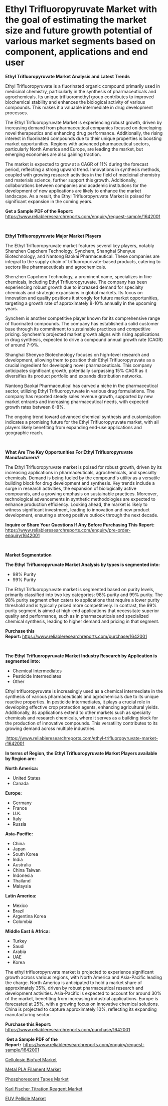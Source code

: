 <p><h1>Ethyl Trifluoropyruvate Market with the goal of estimating the market size and future growth potential of various market segments based on component, applications and end user</h1></p><p><strong>Ethyl Trifluoropyruvate Market Analysis and Latest Trends</strong></p>
<p><p>Ethyl Trifluoropyruvate is a fluorinated organic compound primarily used in medicinal chemistry, particularly in the synthesis of pharmaceuticals and agrochemicals. Its unique trifluoromethyl group contributes to improved biochemical stability and enhances the biological activity of various compounds. This makes it a valuable intermediate in drug development processes.</p><p>The Ethyl Trifluoropyruvate Market is experiencing robust growth, driven by increasing demand from pharmaceutical companies focused on developing novel therapeutics and enhancing drug performance. Additionally, the rising interest in fluorinated compounds due to their unique properties is boosting market opportunities. Regions with advanced pharmaceutical sectors, particularly North America and Europe, are leading the market, but emerging economies are also gaining traction.</p><p>The market is expected to grow at a CAGR of 11% during the forecast period, reflecting a strong upward trend. Innovations in synthesis methods, coupled with growing research activities in the field of medicinal chemistry and materials science, further support this growth. Additionally, collaborations between companies and academic institutions for the development of new applications are likely to enhance the market landscape. As a result, the Ethyl Trifluoropyruvate Market is poised for significant expansion in the coming years.</p></p>
<p><strong>Get a Sample PDF of the Report:&nbsp;</strong> <a href="https://www.reliableresearchreports.com/enquiry/request-sample/1642001?utm_campaign=36&utm_medium=2&utm_source=Github&utm_content=ia&utm_term=30012025&utm_id=ethyl-trifluoropyruvate">https://www.reliableresearchreports.com/enquiry/request-sample/1642001</a></p>
<p>&nbsp;</p>
<p><strong>Ethyl Trifluoropyruvate Major Market Players</strong></p>
<p><p>The Ethyl Trifluoropyruvate market features several key players, notably Shenzhen Capchem Technology, Synchem, Shanghai Shenyue Biotechnology, and Nantong Baokai Pharmaceutical. These companies are integral to the supply chain of trifluoropurivate-based products, catering to sectors like pharmaceuticals and agrochemicals.</p><p>Shenzhen Capchem Technology, a prominent name, specializes in fine chemicals, including Ethyl Trifluoropyruvate. The company has been experiencing robust growth due to increased demand for specialty chemicals and strategic expansions in global markets. Its focus on innovation and quality positions it strongly for future market opportunities, targeting a growth rate of approximately 8-10% annually in the upcoming years.</p><p>Synchem is another competitive player known for its comprehensive range of fluorinated compounds. The company has established a solid customer base through its commitment to sustainable practices and competitive pricing. Synchem's projected market growth aligns with rising applications in drug synthesis, expected to drive a compound annual growth rate (CAGR) of around 7-9%.</p><p>Shanghai Shenyue Biotechnology focuses on high-level research and development, allowing them to position their Ethyl Trifluoropyruvate as a crucial ingredient for developing novel pharmaceuticals. This company anticipates significant growth, potentially surpassing 15% CAGR as it diversifies its product portfolio and expands distribution networks.</p><p>Nantong Baokai Pharmaceutical has carved a niche in the pharmaceutical sector, utilizing Ethyl Trifluoropyruvate in various drug formulations. The company has reported steady sales revenue growth, supported by new market entrants and increasing pharmaceutical needs, with expected growth rates between 6-8%.</p><p>The ongoing trend toward advanced chemical synthesis and customization indicates a promising future for the Ethyl Trifluoropyruvate market, with all players likely benefiting from expanding end-use applications and geographic reach.</p></p>
<p>&nbsp;</p>
<p><strong>What Are The Key Opportunities For Ethyl Trifluoropyruvate Manufacturers?</strong></p>
<p><p>The Ethyl Trifluoropyruvate market is poised for robust growth, driven by its increasing applications in pharmaceuticals, agrochemicals, and specialty chemicals. Demand is being fueled by the compound's utility as a versatile building block for drug development and synthesis. Key trends include a surge in research activities, the expansion of biologically active compounds, and a growing emphasis on sustainable practices. Moreover, technological advancements in synthetic methodologies are expected to enhance production efficiency. Looking ahead, the market is likely to witness significant investment, leading to innovation and new product development, ensuring a strong positive outlook through the next decade.</p></p>
<p><strong>Inquire or Share Your Questions If Any Before Purchasing This Report:</strong> <a href="https://www.reliableresearchreports.com/enquiry/pre-order-enquiry/1642001?utm_campaign=36&utm_medium=2&utm_source=Github&utm_content=ia&utm_term=30012025&utm_id=ethyl-trifluoropyruvate">https://www.reliableresearchreports.com/enquiry/pre-order-enquiry/1642001</a></p>
<p>&nbsp;</p>
<p><strong>Market Segmentation</strong></p>
<p><strong>The Ethyl Trifluoropyruvate Market Analysis by types is segmented into:</strong></p>
<p><ul><li>98% Purity</li><li>99% Purity</li></ul></p>
<p><p>The Ethyl Trifluoropyruvate market is segmented based on purity levels, primarily classified into two key categories: 98% purity and 99% purity. The 98% purity segment often caters to applications that require a lower purity threshold and is typically priced more competitively. In contrast, the 99% purity segment is aimed at high-end applications that necessitate superior quality and performance, such as in pharmaceuticals and specialized chemical synthesis, leading to higher demand and pricing in that segment.</p></p>
<p><strong>Purchase this Report:&nbsp;</strong><a href="https://www.reliableresearchreports.com/purchase/1642001?utm_campaign=36&utm_medium=2&utm_source=Github&utm_content=ia&utm_term=30012025&utm_id=ethyl-trifluoropyruvate">https://www.reliableresearchreports.com/purchase/1642001</a></p>
<p>&nbsp;</p>
<p><strong>The Ethyl Trifluoropyruvate Market Industry Research by Application is segmented into:</strong></p>
<p><ul><li>Chemical Intermediates</li><li>Pesticide Intermediates</li><li>Other</li></ul></p>
<p><p>Ethyl trifluoropyruvate is increasingly used as a chemical intermediate in the synthesis of various pharmaceuticals and agrochemicals due to its unique reactive properties. In pesticide intermediates, it plays a crucial role in developing effective crop protection agents, enhancing agricultural yields. Additionally, its applications extend to other markets such as specialty chemicals and research chemicals, where it serves as a building block for the production of innovative compounds. This versatility contributes to its growing demand across multiple industries.</p></p>
<p><a href="https://www.reliableresearchreports.com/ethyl-trifluoropyruvate-market-r1642001?utm_campaign=36&utm_medium=2&utm_source=Github&utm_content=ia&utm_term=30012025&utm_id=ethyl-trifluoropyruvate">&nbsp;https://www.reliableresearchreports.com/ethyl-trifluoropyruvate-market-r1642001</a></p>
<p><strong>In terms of Region, the Ethyl Trifluoropyruvate Market Players available by Region are:</strong></p>
<p>
    <p> <strong> North America: </strong>
        <ul>
            <li>United States</li>
            <li>Canada</li>
        </ul>
        </p> 
    <p> <strong> Europe: </strong>
        <ul>
            <li>Germany</li>
            <li>France</li>
            <li>U.K.</li>
            <li>Italy</li>
            <li>Russia</li>
        </ul>
        </p> 
    <p> <strong> Asia-Pacific: </strong>
        <ul>
            <li>China</li>
            <li>Japan</li>
            <li>South Korea</li>
            <li>India</li>
            <li>Australia</li>
            <li>China Taiwan</li>
            <li>Indonesia</li>
            <li>Thailand</li>
            <li>Malaysia</li>
        </ul>
        </p> 
    <p> <strong> Latin America: </strong>
        <ul>
            <li>Mexico</li>
            <li>Brazil</li>
            <li>Argentina Korea</li>
            <li>Colombia</li>
        </ul>
        </p> 
    <p> <strong> Middle East & Africa: </strong>
        <ul>
            <li>Turkey</li>
            <li>Saudi</li>
            <li>Arabia</li>
            <li>UAE</li>
            <li>Korea</li>
        </ul>
    </p>
    </p>
<p><p>The ethyl trifluoropyruvate market is projected to experience significant growth across various regions, with North America and Asia-Pacific leading the charge. North America is anticipated to hold a market share of approximately 35%, driven by robust pharmaceutical research and development activities. Asia-Pacific is expected to account for around 30% of the market, benefiting from increasing industrial applications. Europe is forecasted at 25%, with a growing focus on innovative chemical solutions. China is projected to capture approximately 10%, reflecting its expanding manufacturing sector.</p></p>
<p><strong>Purchase this Report: </strong><a href="https://www.reliableresearchreports.com/purchase/1642001?utm_campaign=36&utm_medium=2&utm_source=Github&utm_content=ia&utm_term=30012025&utm_id=ethyl-trifluoropyruvate">https://www.reliableresearchreports.com/purchase/1642001</a></p>
<p>&nbsp;<strong>Get a Sample PDF of the Report:&nbsp;&nbsp;</strong><a href="https://www.reliableresearchreports.com/enquiry/request-sample/1642001?utm_campaign=36&utm_medium=2&utm_source=Github&utm_content=ia&utm_term=30012025&utm_id=ethyl-trifluoropyruvate">https://www.reliableresearchreports.com/enquiry/request-sample/1642001</a></p>
<p><strong></strong></p>
<p><p><a href="https://github.com/MonroeBullock54/Market-Research-Report-List-1/blob/main/cellulosic-biofuel-market.md?utm_campaign=36&utm_medium=2&utm_source=Github&utm_content=ia&utm_term=30012025&utm_id=ethyl-trifluoropyruvate">Cellulosic Biofuel Market</a></p><p><a href="https://github.com/skerretflossie9297/Market-Research-Report-List-1/blob/main/metal-pla-filament-market.md?utm_campaign=36&utm_medium=2&utm_source=Github&utm_content=ia&utm_term=30012025&utm_id=ethyl-trifluoropyruvate">Metal PLA Filament Market</a></p><p><a href="https://github.com/shondapmbau/Market-Research-Report-List-1/blob/main/phosphorescent-tapes-market.md?utm_campaign=36&utm_medium=2&utm_source=Github&utm_content=ia&utm_term=30012025&utm_id=ethyl-trifluoropyruvate">Phosphorescent Tapes Market</a></p><p><a href="https://github.com/rahu1506/Market-Research-Report-List-6/blob/main/karl-fischer-titration-reagent-market.md?utm_campaign=36&utm_medium=2&utm_source=Github&utm_content=ia&utm_term=30012025&utm_id=ethyl-trifluoropyruvate">Karl Fischer Titration Reagent Market</a></p><p><a href="https://github.com/FassouRP/Market-Research-Report-List-7/blob/main/euv-pellicle-market.md?utm_campaign=36&utm_medium=2&utm_source=Github&utm_content=ia&utm_term=30012025&utm_id=ethyl-trifluoropyruvate">EUV Pellicle Market</a></p></p>